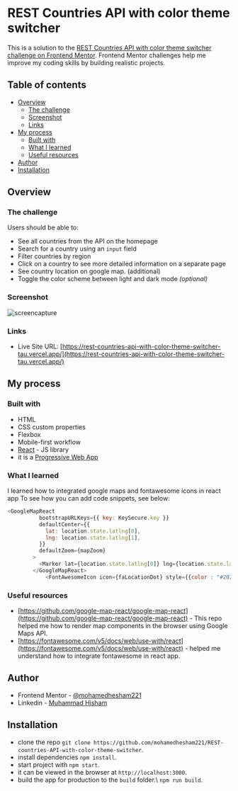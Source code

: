 # REST Countries API with color theme switcher

This is a solution to the [REST Countries API with color theme switcher challenge on Frontend Mentor](https://www.frontendmentor.io/challenges/rest-countries-api-with-color-theme-switcher-5cacc469fec04111f7b848ca). Frontend Mentor challenges help me improve my coding skills by building realistic projects.

## Table of contents

- [Overview](#overview)
  - [The challenge](#the-challenge)
  - [Screenshot](#screenshot)
  - [Links](#links)
- [My process](#my-process)
  - [Built with](#built-with)
  - [What I learned](#what-i-learned)
  - [Useful resources](#useful-resources)
- [Author](#author)
- [Installation](#installation)

## Overview

### The challenge

Users should be able to:

- See all countries from the API on the homepage
- Search for a country using an `input` field
- Filter countries by region
- Click on a country to see more detailed information on a separate page
- See country location on google map. (additional)
- Toggle the color scheme between light and dark mode *(optional)*

### Screenshot

![screencapture](./src/assets/screencapture.jpg)

### Links

- Live Site URL: [https://rest-countries-api-with-color-theme-switcher-tau.vercel.app/](https://rest-countries-api-with-color-theme-switcher-tau.vercel.app/)

## My process

### Built with

- HTML
- CSS custom properties
- Flexbox
- Mobile-first workflow
- [React](https://reactjs.org/) - JS library
- it is a [Progressive Web App](https://facebook.github.io/create-react-app/docs/making-a-progressive-web-app)

### What I learned

I learned how to integrated google maps and fontawesome icons in react app
To see how you can add code snippets, see below:

```js
<GoogleMapReact
          bootstrapURLKeys={{ key: KeySecure.key }}
          defaultCenter={{
            lat: location.state.latlng[0],
            lng: location.state.latlng[1],
          }}
          defaultZoom={mapZoom}
        >
          <Marker lat={location.state.latlng[0]} lng={location.state.latlng[1]} />
        </GoogleMapReact>
            <FontAwesomeIcon icon={faLocationDot} style={{color : "#202c37", transform: "scale(2)"}}/>
```

### Useful resources

- [https://github.com/google-map-react/google-map-react](https://github.com/google-map-react/google-map-react) - This repo helped me how to render map components in the browser using  Google Maps API.
- [https://fontawesome.com/v5/docs/web/use-with/react](https://fontawesome.com/v5/docs/web/use-with/react) - helped me understand how to integrate fontawesome in react app.

## Author

- Frontend Mentor - [@mohamedhesham221](https://www.frontendmentor.io/profile/mohamedhesham221)
- Linkedin - [Muhammad Hisham](https://www.linkedin.com/in/muhammad-hisham-23544b253/)

## Installation

- clone the repo `git clone https://github.com/mohamedhesham221/REST-countries-API-with-color-theme-switcher`.
- install dependencies `npm install`.
- start project with `npm start`.
- it can be viewed in the browser at `http://localhost:3000`.
- build the app for production to the `build` folder.\ `npm run build`.
